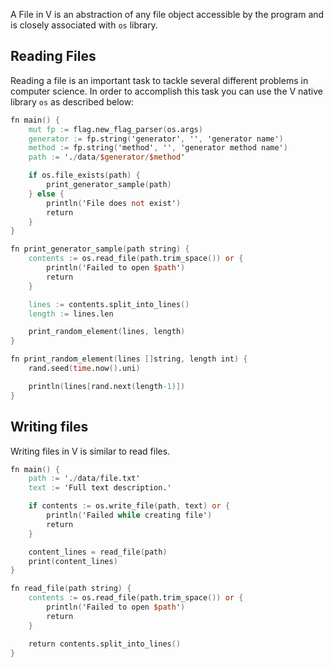 A File in V is an abstraction of any file object accessible by the program and is closely associated with `os` library.

## Reading Files

Reading a file is an important task to tackle several different problems in computer science. In order to accomplish this task you can use the V native library `os` as described below:

```v
fn main() {
    mut fp := flag.new_flag_parser(os.args)
    generator := fp.string('generator', '', 'generator name')
    method := fp.string('method', '', 'generator method name')
    path := './data/$generator/$method'

    if os.file_exists(path) {
        print_generator_sample(path)
    } else {
        println('File does not exist')
        return
    }
}

fn print_generator_sample(path string) {
    contents := os.read_file(path.trim_space()) or {
        println('Failed to open $path')
        return
    }

    lines := contents.split_into_lines()
    length := lines.len

    print_random_element(lines, length)
}

fn print_random_element(lines []string, length int) {
    rand.seed(time.now().uni)

    println(lines[rand.next(length-1)])
}
```

## Writing files

Writing files in V is similar to read files.

```v
fn main() {
    path := './data/file.txt'
    text := 'Full text description.'

    if contents := os.write_file(path, text) or {
        println('Failed while creating file')
        return
    }

    content_lines = read_file(path)
    print(content_lines)
}

fn read_file(path string) {
    contents := os.read_file(path.trim_space()) or {
        println('Failed to open $path')
        return
    }

    return contents.split_into_lines()
}
```
